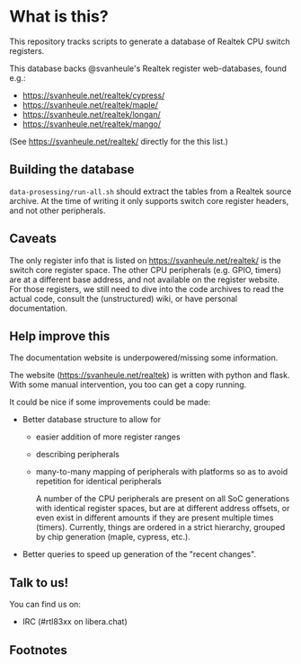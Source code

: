 # What is this?

This repository tracks scripts to generate a database of Realtek CPU switch registers.

This database backs @svanheule's Realtek register web-databases, found e.g.:

- https://svanheule.net/realtek/cypress/
- https://svanheule.net/realtek/maple/
- https://svanheule.net/realtek/longan/
- https://svanheule.net/realtek/mango/

(See https://svanheule.net/realtek/ directly for the this list.)

## Building the database

`data-prosessing/run-all.sh` should extract the tables from a Realtek source archive. At the time of writing it only supports switch core register headers, and not other peripherals.

## Caveats

The only register info that is listed on https://svanheule.net/realtek/ is the switch core register space.  The other CPU peripherals (e.g. GPIO, timers) are at a different base address, and not available on the register website. For those registers, we still need to dive into the code archives to read the actual code, consult the (unstructured) wiki, or have personal documentation.

## Help improve this

The documentation website is underpowered/missing some information.

The website (https://svanheule.net/realtek) is written with python and flask. With some manual intervention, you too can get a copy running.

It could be nice if some improvements could be made:

- Better database structure to allow for

  - easier addition of more register ranges

  - describing peripherals

  - many-to-many mapping of peripherals with platforms so as to avoid repetition for identical peripherals

    A number of the CPU peripherals are present on all SoC generations with identical register spaces, but are at different address offsets, or even exist in different amounts if they are present multiple times (timers). Currently, things are ordered in a strict hierarchy, grouped by chip generation (maple, cypress, etc.).

- Better queries to speed up generation of the "recent changes".

## Talk to us!

You can find us on:

- IRC (#rtl83xx on libera.chat)

## Footnotes

